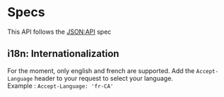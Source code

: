 # Specs

This API follows the [JSON:API](https://jsonapi.org) spec

## i18n: Internationalization

For the moment, only english and french are supported.
Add the `Accept-Language` header to your request to select your language.
<br/>
Example : `Accept-Language: 'fr-CA'`
